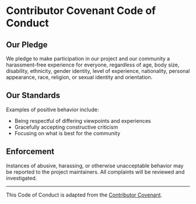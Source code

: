 # Contributor Covenant Code of Conduct

## Our Pledge
We pledge to make participation in our project and our community a harassment-free experience for everyone, regardless of age, body size, disability, ethnicity, gender identity, level of experience, nationality, personal appearance, race, religion, or sexual identity and orientation.

## Our Standards
Examples of positive behavior include:
- Being respectful of differing viewpoints and experiences  
- Gracefully accepting constructive criticism  
- Focusing on what is best for the community  

## Enforcement
Instances of abusive, harassing, or otherwise unacceptable behavior may be reported to the project maintainers. All complaints will be reviewed and investigated.

---

This Code of Conduct is adapted from the [Contributor Covenant](https://www.contributor-covenant.org).


